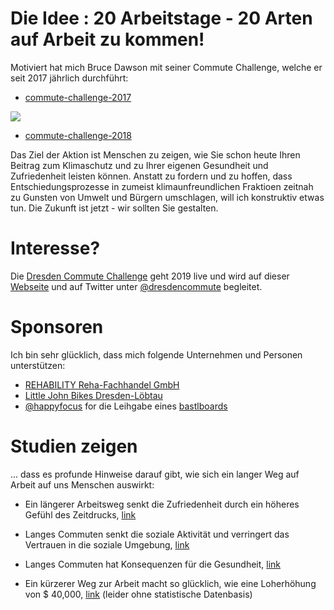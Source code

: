 # Die Idee : 20 Arbeitstage - 20 Arten auf Arbeit zu kommen!

Motiviert hat mich Bruce Dawson mit seiner Commute Challenge, welche er seit 2017 jährlich durchführt:

- [commute-challenge-2017](https://randomascii.wordpress.com/2017/05/01/commute-challenge-2017/)

![](https://randomascii.files.wordpress.com/2017/05/image_thumb.png?w=348&h=344&zoom=2)

- [commute-challenge-2018](https://randomascii.wordpress.com/2018/08/26/commute-challenge-2018/)

Das Ziel der Aktion ist Menschen zu zeigen, wie Sie schon heute Ihren Beitrag zum Klimaschutz und zu Ihrer eigenen Gesundheit und Zufriedenheit leisten können. Anstatt zu fordern und zu hoffen, dass Entschiedungsprozesse in zumeist klimaunfreundlichen Fraktioen zeitnah zu Gunsten von Umwelt und Bürgern umschlagen, will ich konstruktiv etwas tun. Die Zukunft ist jetzt - wir sollten Sie gestalten. 

# Interesse?

Die [Dresden Commute Challenge](https://twitter.com/dresdencommute) geht 2019 live und wird auf dieser [Webseite](https://psteinb.github.io/DresdenCommute/) und auf Twitter unter [@dresdencommute](https://twitter.com/dresdencommute) begleitet.

# Sponsoren

Ich bin sehr glücklich, dass mich folgende Unternehmen und Personen unterstützen:

- [REHABILITY Reha-Fachhandel GmbH](http://www.rehability.de/ueber-uns/standorte/rehability-dresden/)
- [Little John Bikes Dresden-Löbtau](https://www.littlejohnbikes.de/filialen/dresden-loebtau.html)
- [@happyfocus](https://twitter.com/happifocus) for die Leihgabe eines [bastlboards](https://www.bastlboards.com/)

# Studien zeigen

... dass es profunde Hinweise darauf gibt, wie sich ein langer Weg auf Arbeit auf uns Menschen auswirkt:

- Ein längerer Arbeitsweg senkt die Zufriedenheit durch ein höheres Gefühl des Zeitdrucks, [link](https://uwaterloo.ca/recreation-and-leisure-studies/crunched-time-commuting-linked-lower-life-satisfaction)

- Langes Commuten senkt die soziale Aktivität und verringert das Vertrauen in die soziale Umgebung, [link](https://www.ncbi.nlm.nih.gov/pmc/articles/PMC4509867/)

- Langes Commuten hat Konsequenzen für die Gesundheit, [link](https://www.womenshealthmag.com/health/a19945469/commuting/)

- Ein kürzerer Weg zur Arbeit macht so glücklich, wie eine Loherhöhung von $ 40,000, [link](https://www.npr.org/2011/10/19/141514467/small-changes-can-help-you-thrive-happily) (leider ohne statistische Datenbasis)

